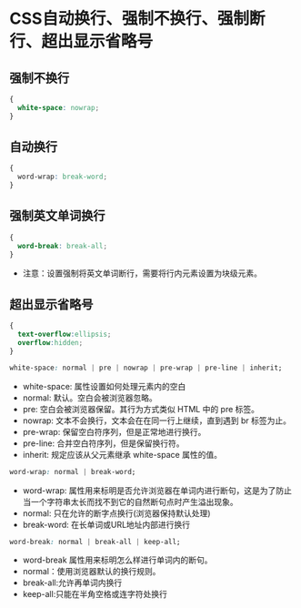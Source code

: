 # CSS自动换行、强制不换行、强制断行、超出显示省略号


## 强制不换行

```css
{ 
  white-space: nowrap;
} 
```

## 自动换行

```css
{ 
  word-wrap: break-word;
} 
```

## 强制英文单词换行

```css
{
  word-break: break-all;
}
```

- 注意：设置强制将英文单词断行，需要将行内元素设置为块级元素。

## 超出显示省略号

```css
{
  text-overflow:ellipsis;
  overflow:hidden;
}
```

```css
white-space: normal | pre | nowrap | pre-wrap | pre-line | inherit; 
```

- white-space: 属性设置如何处理元素内的空白
- normal: 默认。空白会被浏览器忽略。
- pre: 空白会被浏览器保留。其行为方式类似 HTML 中的 pre 标签。
- nowrap: 文本不会换行，文本会在在同一行上继续，直到遇到 br 标签为止。
- pre-wrap: 保留空白符序列，但是正常地进行换行。
- pre-line: 合并空白符序列，但是保留换行符。
- inherit: 规定应该从父元素继承 white-space 属性的值。

```css
word-wrap: normal | break-word; 
```

- word-wrap: 属性用来标明是否允许浏览器在单词内进行断句，这是为了防止当一个字符串太长而找不到它的自然断句点时产生溢出现象。
- normal: 只在允许的断字点换行(浏览器保持默认处理)
- break-word: 在长单词或URL地址内部进行换行

```css
word-break: normal | break-all | keep-all;
```

- word-break 属性用来标明怎么样进行单词内的断句。
- normal：使用浏览器默认的换行规则。
- break-all:允许再单词内换行
- keep-all:只能在半角空格或连字符处换行